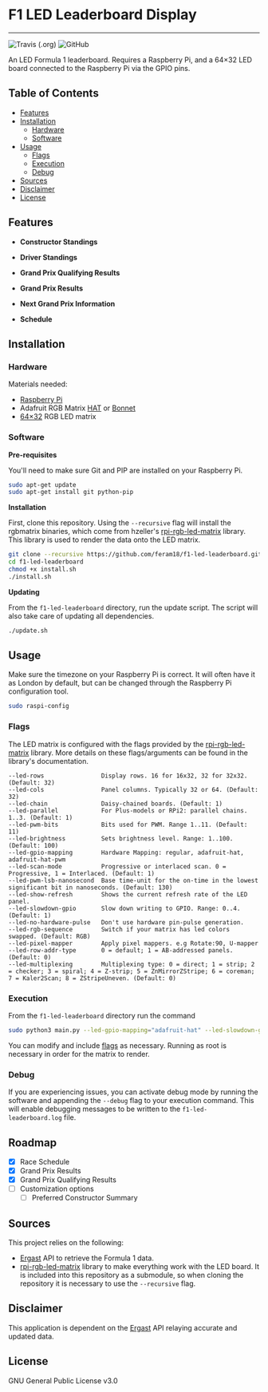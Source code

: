 # F1 LED Leaderboard Display
***

![Travis (.org)](https://img.shields.io/travis/feram18/f1-led-leaderboard?style=for-the-badge)
![GitHub](https://img.shields.io/github/license/feram18/f1-led-leaderboard?style=for-the-badge)

[comment]: <> (![Libraries.io dependency status for GitHub repo]&#40;https://img.shields.io/librariesio/github/feram18/f1-led-leaderboard?style=for-the-badge&#41;)

[comment]: <> (![GitHub Release Date]&#40;https://img.shields.io/github/release-date/feram18/f1-led-leaderboard?style=for-the-badge&#41;)

[comment]: <> (![GitHub commits since latest release &#40;by date&#41; for a branch]&#40;https://img.shields.io/github/commits-since/feram18/f1-led-leaderboard/latest/dev?style=for-the-badge&#41;)

An LED Formula 1 leaderboard. Requires a Raspberry Pi, and a 64×32 LED board connected to the Raspberry Pi via the 
GPIO pins.

## Table of Contents
* [Features](#features)
* [Installation](#installation)
  * [Hardware](#hardware)
  * [Software](#software)
* [Usage](#usage)
  * [Flags](#flags)
  * [Execution](#execution)
  * [Debug](#debug)
* [Sources](#sources)
* [Disclaimer](#disclaimer)
* [License](#license)

## Features
- **Constructor Standings**

[comment]: <> (  <p align="center">)

[comment]: <> (    <img src="assets/img/constructor_standings.gif" /><br>)

[comment]: <> (  </p>)
- **Driver Standings**

[comment]: <> (  <p align="center">)

[comment]: <> (    <img src="assets/img/driver_standings.gif" /><br>)

[comment]: <> (  </p>)

- **Grand Prix Qualifying Results**

[comment]: <> (  <p align="center">)

[comment]: <> (    <img src="assets/img/qualifying_results.gif" /><br>)

[comment]: <> (  </p>)

- **Grand Prix Results**

[comment]: <> (  <p align="center">)

[comment]: <> (    <img src="assets/img/last_gp.gif" /><br>)

[comment]: <> (  </p>)

- **Next Grand Prix Information**

[comment]: <> (  <p align="center">)

[comment]: <> (    <img src="assets/img/next_gp.gif" /><br>)

[comment]: <> (  </p>)

- **Schedule**

[comment]: <> (  <p align="center">)

[comment]: <> (    <img src="assets/img/schedule.gif" /><br>)

[comment]: <> (  </p>)

## Installation
### Hardware
Materials needed:
- [Raspberry Pi]
- Adafruit RGB Matrix [HAT] or [Bonnet]
- [64×32] RGB LED matrix

### Software
**Pre-requisites**

You'll need to make sure Git and PIP are installed on your Raspberry Pi.

```sh
sudo apt-get update
sudo apt-get install git python-pip
```

**Installation**

First, clone this repository. Using the `--recursive` flag will install the rgbmatrix binaries, which come from
hzeller's [rpi-rgb-led-matrix] library. This library is used to render the data onto the LED matrix.

```sh
git clone --recursive https://github.com/feram18/f1-led-leaderboard.git
cd f1-led-leaderboard
chmod +x install.sh
./install.sh
```

**Updating**

From the `f1-led-leaderboard` directory, run the update script. The script will also take care of updating all 
dependencies.

```sh
./update.sh
```

## Usage
Make sure the timezone on your Raspberry Pi is correct. It will often have it as London by default, but can be changed 
through the Raspberry Pi configuration tool.

```sh
sudo raspi-config
```

### Flags
The LED matrix is configured with the flags provided by the [rpi-rgb-led-matrix] library. 
More details on these flags/arguments can be found in the library's documentation.

```
--led-rows                Display rows. 16 for 16x32, 32 for 32x32. (Default: 32)
--led-cols                Panel columns. Typically 32 or 64. (Default: 32)
--led-chain               Daisy-chained boards. (Default: 1)
--led-parallel            For Plus-models or RPi2: parallel chains. 1..3. (Default: 1)
--led-pwm-bits            Bits used for PWM. Range 1..11. (Default: 11)
--led-brightness          Sets brightness level. Range: 1..100. (Default: 100)
--led-gpio-mapping        Hardware Mapping: regular, adafruit-hat, adafruit-hat-pwm
--led-scan-mode           Progressive or interlaced scan. 0 = Progressive, 1 = Interlaced. (Default: 1)
--led-pwm-lsb-nanosecond  Base time-unit for the on-time in the lowest significant bit in nanoseconds. (Default: 130)
--led-show-refresh        Shows the current refresh rate of the LED panel.
--led-slowdown-gpio       Slow down writing to GPIO. Range: 0..4. (Default: 1)
--led-no-hardware-pulse   Don't use hardware pin-pulse generation.
--led-rgb-sequence        Switch if your matrix has led colors swapped. (Default: RGB)
--led-pixel-mapper        Apply pixel mappers. e.g Rotate:90, U-mapper
--led-row-addr-type       0 = default; 1 = AB-addressed panels. (Default: 0)
--led-multiplexing        Multiplexing type: 0 = direct; 1 = strip; 2 = checker; 3 = spiral; 4 = Z-strip; 5 = ZnMirrorZStripe; 6 = coreman; 7 = Kaler2Scan; 8 = ZStripeUneven. (Default: 0)
```

### Execution
From the `f1-led-leaderboard` directory run the command

```sh
sudo python3 main.py --led-gpio-mapping="adafruit-hat" --led-slowdown-gpio=2 --led-cols=64 --led-brightness=60
```
You can modify and include [flags](#Flags) as necessary. Running as root is necessary in order for the matrix to render.

### Debug
If you are experiencing issues, you can activate debug mode by running the software and appending the `--debug` flag to 
your execution command. This will enable debugging messages to be written to the `f1-led-leaderboard.log` file.

## Roadmap
- [X] Race Schedule
- [X] Grand Prix Results
- [X] Grand Prix Qualifying Results
- [ ] Customization options
  - [ ] Preferred Constructor Summary

## Sources
This project relies on the following:
- [Ergast] API to retrieve the Formula 1 data.
- [rpi-rgb-led-matrix] library to make everything work with the LED board. It is included into this repository as a 
  submodule, so when cloning the repository it is necessary to use the `--recursive` flag.

## Disclaimer
This application is dependent on the [Ergast] API relaying accurate and updated data.

## License
GNU General Public License v3.0

[Raspberry Pi]: <https://www.raspberrypi.org/products/>
[64×32]: <https://www.adafruit.com/product/2279>
[HAT]: <https://www.adafruit.com/product/2345>
[Bonnet]: <https://www.adafruit.com/product/3211>
[Ergast]: <http://ergast.com/mrd/>
[rpi-rgb-led-matrix]: <https://github.com/hzeller/rpi-rgb-led-matrix>
